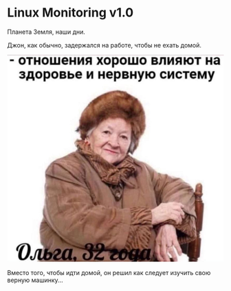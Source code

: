 # Linux Monitoring v1.0

Планета Земля, наши дни.

Джон, как обычно, задержался на работе, чтобы не ехать домой.

![alt text](img/image.png)

Вместо того, чтобы идти домой, он решил как следует изучить свою верную машинку...

